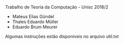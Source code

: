 Trabalho de Teoria da Computação - Unisc 2018/2
- Mateus Elias Gündel
- Thales Eduardo Müller
- Eduardo Brum Meurer

Algumas instruções estão disponíveis no arquivo util.txt


